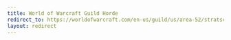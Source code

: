 ```yaml
---
title: World of Warcraft Guild Horde
redirect_to: https://worldofwarcraft.com/en-us/guild/us/area-52/stratsco
layout: redirect
---
```

